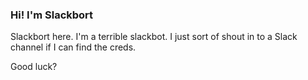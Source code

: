 ### Hi! I'm Slackbort

Slackbort here. I'm a terrible slackbot. I just sort of shout in to a Slack
channel if I can find the creds. 

Good luck?
